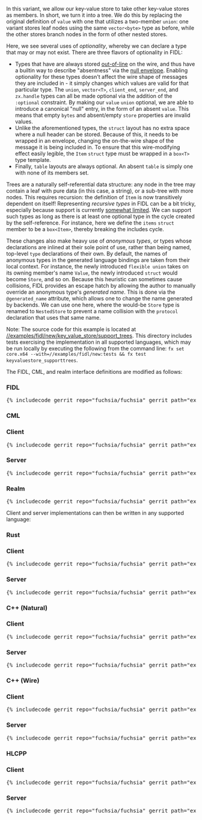 In this variant, we allow our key-value store to take other key-value stores as
members. In short, we turn it into a tree. We do this by replacing the original
definition of `value` with one that utilizes a two-member `union`: one variant
stores leaf nodes using the same `vector<byte>` type as before, while the other
stores branch nodes in the form of other nested stores.

Here, we see several uses of *optionality*, whereby we can declare a type that
may or may not exist. There are three flavors of optionality in FIDL:

- Types that have are always stored
  [out-of-line](/docs/reference/fidl/language/wire-format#primary_and_secondary_objects)
  on the wire, and thus have a builtin way to describe "absentness" via the
  [null envelope](/docs/reference/fidl/language/wire-format#envelopes). Enabling
  optionality for these types doesn't affect the wire shape of messages they are
  included in - it simply changes which values are valid for that particular
  type. The `union`, `vector<T>`, `client_end`, `server_end`, and `zx.handle`
  types can all be made optional via the addition of the `:optional` constraint.
  By making our `value` `union` optional, we are able to introduce a canonical
  "null" entry, in the form of an absent `value`. This means that empty `bytes`
  and absent/empty `store` properties are invalid values.
- Unlike the aforementioned types, the `struct` layout has no extra space where
  a null header can be stored. Because of this, it needs to be wrapped in an
  envelope, changing the on-the-wire shape of the message it is being included
  in. To ensure that this wire-modifying effect easily legible, the `Item`
  `struct` type must be wrapped in a `box<T>` type template.
- Finally, `table` layouts are always optional. An absent `table` is simply one
  with none of its members set.

Trees are a naturally self-referential data structure: any node in the tree may
contain a leaf with pure data (in this case, a string), or a sub-tree with more
nodes. This requires recursion: the definition of `Item` is now transitively
dependent on itself! Representing *recursive types* in FIDL can be a bit tricky,
especially because support is currently [somewhat
limited](https://fxbug.dev/35218). We can support such types as long as there is
at least one optional type in the cycle created by the self-reference. For
instance, here we define the `items` `struct` member to be a `box<Item>`,
thereby breaking the includes cycle.

<!-- TODO(fxbug.dev/35218): remove box<Item> once this lands -->

These changes also make heavy use of *anonymous types*, or types whose
declarations are inlined at their sole point of use, rather than being named,
top-level `type` declarations of their own. By default, the names of anonymous
types in the generated language bindings are taken from their local context. For
instance, the newly introduced `flexible union` takes on its owning member's
name `Value`, the newly introduced `struct` would become `Store`, and so on.
Because this heuristic can sometimes cause collisions, FIDL provides an escape
hatch by allowing the author to manually override an anonymous type's *generated
name*. This is done via the `@generated_name` attribute, which allows one to
change the name generated by backends. We can use one here, where the would-be
`Store` type is renamed to `NestedStore` to prevent a name collision with the
`protocol` declaration that uses that same name.

Note: The source code for this example is located at
[//examples/fidl/new/key_value_store/support_trees](/examples/fidl/new/key_value_store/support_trees).
This directory includes tests exercising the implementation in all supported
languages, which may be run locally by executing the following from
the command line: `fx set core.x64 --with=//examples/fidl/new:tests && fx test
keyvaluestore_supporttrees`.

The FIDL, CML, and realm interface definitions are modified as follows:

<div>
  <devsite-selector>
    <!-- FIDL -->
    <section>
      <h3 id="key_value_store-support_trees-fidl">FIDL</h3>
      <pre class="prettyprint">{% includecode gerrit_repo="fuchsia/fuchsia" gerrit_path="examples/fidl/new/key_value_store/support_trees/fidl/key_value_store.test.fidl" highlight="diff_1" %}</pre>
    </section>
    <!-- CML -->
    <section style="padding: 0px;">
      <h3>CML</h3>
      <devsite-selector style="margin: 0px; padding: 0px;">
        <section>
          <h3 id="key_value_store-support_trees-cml-client">Client</h3>
          <pre class="prettyprint">{% includecode gerrit_repo="fuchsia/fuchsia" gerrit_path="examples/fidl/new/key_value_store/support_trees/meta/client.cml" %}</pre>
        </section>
        <section>
          <h3 id="key_value_store-support_trees-server">Server</h3>
          <pre class="prettyprint">{% includecode gerrit_repo="fuchsia/fuchsia" gerrit_path="examples/fidl/new/key_value_store/support_trees/meta/server.cml" %}</pre>
        </section>
        <section>
          <h3 id="key_value_store-support_trees-realm">Realm</h3>
          <pre class="prettyprint">{% includecode gerrit_repo="fuchsia/fuchsia" gerrit_path="examples/fidl/new/key_value_store/support_trees/realm/meta/realm.cml" %}</pre>
        </section>
      </devsite-selector>
    </section>
  </devsite-selector>
</div>

Client and server implementations can then be written in any supported language:

<div>
  <devsite-selector>
    <!-- Rust -->
    <section style="padding: 0px;">
      <h3>Rust</h3>
      <devsite-selector style="margin: 0px; padding: 0px;">
        <section>
          <h3 id="key_value_store-support_trees-rust-client">Client</h3>
          <pre class="prettyprint lang-rust">{% includecode gerrit_repo="fuchsia/fuchsia" gerrit_path="examples/fidl/new/key_value_store/support_trees/rust/TODO.md" region_tag="todo" %}</pre>
        </section>
        <section>
          <h3 id="key_value_store-support_trees-rust-server">Server</h3>
          <pre class="prettyprint lang-rust">{% includecode gerrit_repo="fuchsia/fuchsia" gerrit_path="examples/fidl/new/key_value_store/support_trees/rust/TODO.md" region_tag="todo" %}</pre>
        </section>
      </devsite-selector>
    </section>
    <!-- C++ (Natural) -->
    <section style="padding: 0px;">
      <h3>C++ (Natural)</h3>
      <devsite-selector style="margin: 0px; padding: 0px;">
        <section>
          <h3 id="key_value_store-support_trees-cpp_natural-client">Client</h3>
          <pre class="prettyprint lang-cc">{% includecode gerrit_repo="fuchsia/fuchsia" gerrit_path="examples/fidl/new/key_value_store/support_trees/cpp_natural/TODO.md" region_tag="todo" %}</pre>
        </section>
        <section>
          <h3 id="key_value_store-support_trees-cpp_natural-server">Server</h3>
          <pre class="prettyprint lang-cc">{% includecode gerrit_repo="fuchsia/fuchsia" gerrit_path="examples/fidl/new/key_value_store/support_trees/cpp_natural/TODO.md" region_tag="todo" %}</pre>
        </section>
      </devsite-selector>
    </section>
    <!-- C++ (Wire) -->
    <section style="padding: 0px;">
      <h3>C++ (Wire)</h3>
      <devsite-selector style="margin: 0px; padding: 0px;">
        <section>
          <h3 id="key_value_store-support_trees-cpp_wire-client">Client</h3>
          <pre class="prettyprint lang-cc">{% includecode gerrit_repo="fuchsia/fuchsia" gerrit_path="examples/fidl/new/key_value_store/support_trees/cpp_wire/TODO.md" region_tag="todo" %}</pre>
        </section>
        <section>
          <h3 id="key_value_store-support_trees-cpp_wire-server">Server</h3>
          <pre class="prettyprint lang-cc">{% includecode gerrit_repo="fuchsia/fuchsia" gerrit_path="examples/fidl/new/key_value_store/support_trees/cpp_wire/TODO.md" region_tag="todo" %}</pre>
        </section>
      </devsite-selector>
    </section>
    <!-- HLCPP -->
    <section style="padding: 0px;">
      <h3 id="key_value_store-support_trees-hlcpp">HLCPP</h3>
      <devsite-selector style="margin: 0px; padding: 0px;">
        <section>
          <h3 id="key_value_store-support_trees-hlcpp-client">Client</h3>
          <pre class="prettyprint lang-cc">{% includecode gerrit_repo="fuchsia/fuchsia" gerrit_path="examples/fidl/new/key_value_store/support_trees/hlcpp/TODO.md" region_tag="todo" %}</pre>
        </section>
        <section>
          <h3 id="key_value_store-support_trees-hlcpp-server">Server</h3>
          <pre class="prettyprint lang-cc">{% includecode gerrit_repo="fuchsia/fuchsia" gerrit_path="examples/fidl/new/key_value_store/support_trees/hlcpp/TODO.md" region_tag="todo" %}</pre>
        </section>
      </devsite-selector>
    </section>
  </devsite-selector>
</div>
